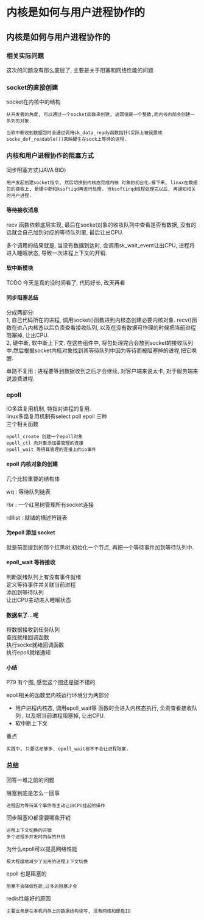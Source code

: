 # 内核是如何与用户进程协作的

## 内核是如何与用户进程协作的

### 相关实际问题

这次的问题没有那么底层了, 主要是关于阻塞和网络性能的问题

### socket的直接创建

socket在内核中的结构

```
从开发者的角度, 可以通过一个socket函数来创建, 返回值是一个整数,而内核内部会创建一系列的对象.

当软中断收到数据包时会通过调用sk_data_ready函数指针(实际上被设置成socke_def_readable())来映醒生在sock上等待的进程.
```

### 内核和用户进程协作的阻塞方式

同步阻塞方式(JAVA BIO)

```
用户发起创建socket指令, 然后切换到内核态完成内核 对象的初台化.接下来, linux在数据包的接收上, 是硬中断和ksoftiqd再进行处理. 当ksoftirqd线程处理完以后, 再通知相关的用户进程. 
```

#### 等待接收消息

recv 函数依赖底层实现, 最后在socket对象的收妆队列中查看是否有数据, 没有的话就会自己加到对应的等待队列里, 最后让出CPU.

多个调用的结果就是, 当没有数据到达时, 会调用sk\_wait\_event让出CPU, 进程将进入睡眠状态, 导致一次进程上下文的开销.

#### 软中断模块

TODO 今天是真的没时间看了, 代码好长, 改天再看

#### 同步阻塞总结

分成两部分:\
1, 自己代码所在的进程, 调用socket()函数进到内核态创建必要内核对象. recv()函数在进八内核态以后负责查看接收队列, 以及在没有数据可怍理的时候把当前进程阻塞掉, 让出CPU.\
2, 硬中断, 软中断上下文. 在这些组件中, 将包处理完合会放到socket的接收队列中.然后根据socket内核对象找到其等待队列中因为等待而被阻塞掉的进程,把它唤醒.

单路不复用 : 进程要等到数据收到之后才会继续, 对客户端来说太卡, 对于服务端来说浪费进程.

### epoll

IO多路复用机制, 特指对进程的复用.\
linux多路复用机制有select poll epoll 三种\
三个相关函数

```
epoll_create 创建一个epoll对象
epoll_ctl 向对象添加要管理的连接
epoll_wait 等待其管理的连接上的io事件
```

#### epoll 内核对象的创建

几个比较重要的结构体

wq : 等待队列链表

rbr : 一个红黑树管理所有socket连接

rdllist : 就绪的描述符链表

#### 为epoll 添加 socket

就是前面提到的那个红黑树,初始化一个节点, 再把一个等待事件加到等待队列中.

#### epoll\_wait 等待接收

判断就绪队列上有没有事件就绪\
定义等待事件并关联当前进程\
添加到等待队列\
让出CPU主动进入睡眠状态

#### 数据来了...呢

将数据接收到任务队列\
查找就绪回调函数\
执行socke就绪回调函数\
执行epoll就绪通知

#### 小结

P79 有个图, 感觉这个图还是挺不错的

epoll相关的函数里内核运行环境分为两部分

* 用户进程内核态, 调用epoll\_wait等 函数时会进入内核态执行, 负责查看接收队列 , 以及把当前进程阻塞掉, 让出CPU.
* 软中断上下文

重点

```
实践中, 只要活足够多, epoll_wait根不不会让进程阻塞. 
```

### 总结

回答一堆之前的问题

阻塞到底是怎么一回事

```
进程因为等待某个事件而主动让出CPU挂起的操作
```

同步阻塞IO都需要哪些开销

```
进程上下文切换的开销
多个进程多并发时内存的开销
```

为什么epoll可以提高网络性能

```
极大程度地减少了无用的进程上下文切换
```

epoll 也是阻塞的

```
阻塞不会降低性能,过多的阻塞才会
```

redis性能好的原因

```
主要业务是在本机内存上的数据结构读写, 没有网络和硬盘IO
```
